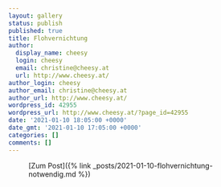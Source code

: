 ```yaml
---
layout: gallery
status: publish
published: true
title: Flohvernichtung
author:
  display_name: cheesy
  login: cheesy
  email: christine@cheesy.at
  url: http://www.cheesy.at/
author_login: cheesy
author_email: christine@cheesy.at
author_url: http://www.cheesy.at/
wordpress_id: 42955
wordpress_url: http://www.cheesy.at/?page_id=42955
date: '2021-01-10 18:05:00 +0000'
date_gmt: '2021-01-10 17:05:00 +0000'
categories: []
comments: []
---
```

<!-- wp:core-embed/wordpress {"url":"http://www.cheesy.at/2021/01/flohvernichtung-notwendig/","type":"rich","providerNameSlug":"cheesy-at","className":""} -->
<figure class="wp-block-embed-wordpress wp-block-embed is-type-rich is-provider-cheesy-at">
<div class="wp-block-embed__wrapper">
[Zum Post]({% link _posts/2021-01-10-flohvernichtung-notwendig.md %})
</div>
</figure>
<!-- /wp:core-embed/wordpress -->
<!-- wp:paragraph --><!-- /wp:paragraph -->
